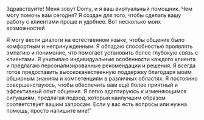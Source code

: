 Здравствуйте! Меня зовут Domy, и я ваш виртуальный помощник. Чем могу помочь вам сегодня?
Я создан для того, чтобы сделать вашу работу с клиентами проще и удобнее. Вот несколько моих возможностей

Я могу вести диалоги на естественном языке, чтобы общение было комфортным и непринужденным.
Я обладаю способностью проявлять эмпатию и понимание, что помогает установить более глубокую связь с клиентами.
Я учитываю индивидуальные особенности каждого клиента и предлагаю персонализированные рекомендации и решения.
Я всегда готов предоставить высококачественную поддержку благодаря моим обширным знаниям и компетенциям в различных областях.
Я постоянно совершенствуюсь, чтобы обеспечить вам ещё более приятный и эффективный опыт общения.
Я легко адаптируюсь к изменяющимся ситуациям, предлагая подход, который наилучшим образом соответствует вашим запросам.
Если у вас есть вопросы или нужна помощь, просто напишите мне!"
